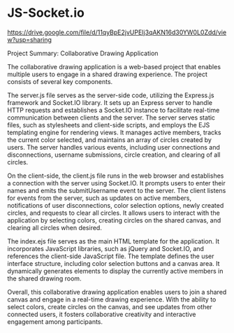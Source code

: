 # JS-Socket.io

https://drive.google.com/file/d/11qyBpE2jvUPEIj3qAKN16d30YW0L0Zdd/view?usp=sharing

Project Summary: Collaborative Drawing Application

The collaborative drawing application is a web-based project that enables multiple users to engage in a shared drawing experience. The project consists of several key components.

The server.js file serves as the server-side code, utilizing the Express.js framework and Socket.IO library. It sets up an Express server to handle HTTP requests and establishes a Socket.IO instance to facilitate real-time communication between clients and the server. The server serves static files, such as stylesheets and client-side scripts, and employs the EJS templating engine for rendering views. It manages active members, tracks the current color selected, and maintains an array of circles created by users. The server handles various events, including user connections and disconnections, username submissions, circle creation, and clearing of all circles.

On the client-side, the client.js file runs in the web browser and establishes a connection with the server using Socket.IO. It prompts users to enter their names and emits the submitUsername event to the server. The client listens for events from the server, such as updates on active members, notifications of user disconnections, color selection options, newly created circles, and requests to clear all circles. It allows users to interact with the application by selecting colors, creating circles on the shared canvas, and clearing all circles when desired.

The index.ejs file serves as the main HTML template for the application. It incorporates JavaScript libraries, such as jQuery and Socket.IO, and references the client-side JavaScript file. The template defines the user interface structure, including color selection buttons and a canvas area. It dynamically generates elements to display the currently active members in the shared drawing room.

Overall, this collaborative drawing application enables users to join a shared canvas and engage in a real-time drawing experience. With the ability to select colors, create circles on the canvas, and see updates from other connected users, it fosters collaborative creativity and interactive engagement among participants.
